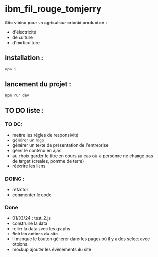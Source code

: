 # ibm_fil_rouge_tomjerry

Site vitrine pour un agriculteur orienté production :

- d'électricité
- de culture
- d'horticulture

## installation :

`npm i`

## lancement du projet :

`npm run dev`

## TO DO liste :

### TO DO:

- mettre les règles de responsivité
- générer un logo
- générer un texte de présentation de l'entreprise
- gérer le contenu en ajax
- au choix garder le titre en cours au cas où la personne ne change pas de target (creales, pomme de terre)
- réécrire les liens

### DOING :

- refactor
- commenter le code

### Done :

- 01/03/24 : test_2.js
- construire la data
- relier la data avec les graphs
- finir les actions du site
- il manque le bouton générer dans les pages où il y a des select avec otpions.
- mockup ajouter les évènements du site
